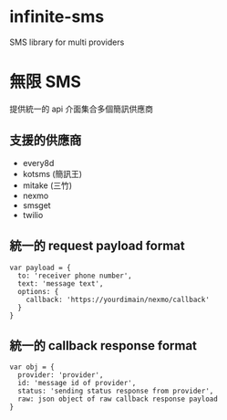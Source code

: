 # infinite-sms
SMS library for multi providers

# 無限 SMS

提供統一的 api 介面集合多個簡訊供應商

## 支援的供應商

* every8d
* kotsms (簡訊王)
* mitake (三竹)
* nexmo
* smsget
* twilio

## 統一的 request payload format

    var payload = {
      to: 'receiver phone number',
      text: 'message text',
      options: {
        callback: 'https://yourdimain/nexmo/callback'
      }
    }
    
## 統一的 callback response format

    var obj = {
      provider: 'provider',
      id: 'message id of provider',
      status: 'sending status response from provider',
      raw: json object of raw callback response payload
    }
